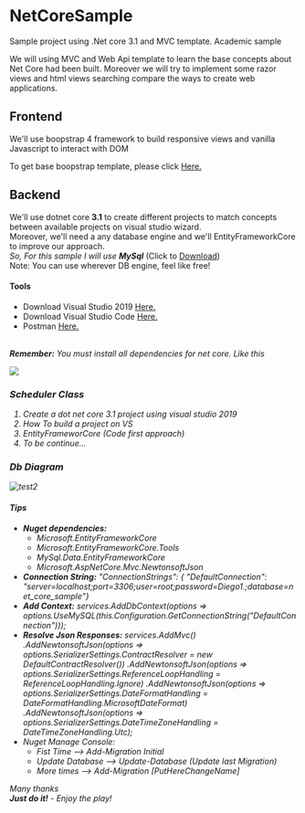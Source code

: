 # NetCoreSample
Sample project using .Net core 3.1 and MVC template. Academic sample

We will using MVC and Web Api template to learn the base concepts about Net Core had been built. Moreover we will try to implement some razor views and html views searching compare the ways to create web applications. 

<h2>Frontend</h2>
<p>We'll use boopstrap 4 framework to build responsive views and vanilla Javascript to interact with DOM </p>
<p>To get base boopstrap template, please click <a href="https://getbootstrap.com/docs/4.5/getting-started/introduction/" target="_blank">Here.</a></p>

<h2>Backend</h2>
<p>We'll use dotnet core <b>3.1</b> to create different projects to match concepts between available projects on visual studio wizard. 
<br>
Moreover, we'll need a any database engine and we'll EntityFrameworkCore to improve our approach. 
<br>
<i>So, For this sample I will use <b>MySql</b></i> (Click to <a href="https://dev.mysql.com/downloads/installer/">Download</a>)
<br/>
Note: You can use wherever DB engine, feel like free!
</p>

<h4>Tools</h4>
<p>
<ul>
<li>Download Visual Studio 2019 <a href="https://visualstudio.microsoft.com/es/vs/community/" target="_blank">Here.</a></li>
<li>Download Visual Studio Code <a href="https://code.visualstudio.com/download" target="_blank">Here.</a></li>
  <li>Postman <a href="https://www.postman.com/downloads/" target="_blank">Here.</a></li>
</ul>
<br/>
<i><b>Remember:</b> You must install all dependencies for net core.<i/>
  Like this
</p>
<img src = "https://docs.microsoft.com/es-es/dotnet/core/install/media/install-sdk/windows-install-visual-studio-2019.png#lightbox" />

<h3>Scheduler Class</h3>
<p>
<ol>
  <li>Create a dot net core 3.1 project using visual studio 2019</li>
  <li>How To build a project on VS</li>
  <li>EntityFrameworCore (Code first approach)</li>
  <li>To be continue...</li>
</ol>
</p>

<h3>Db Diagram</h3>

![test2](https://user-images.githubusercontent.com/42014718/87883829-b3ca1500-c9cf-11ea-9206-22c55c201f4f.png)


<h4>Tips</h4>
<ul>
  <li><b>Nuget dependencies:</b> 
    <ul>
    <li>Microsoft.EntityFrameworkCore</li>
      <li>Microsoft.EntityFrameworkCore.Tools</li>
      <li>MySql.Data.EntityFrameworkCore</li>
      <li>Microsoft.AspNetCore.Mvc.NewtonsoftJson</li>
    </ul>
  </li>
  <li><b>Connection String:</b>   "ConnectionStrings": { "DefaultConnection": "server=localhost;port=3306;user=root;password=Diego1.;database=net_core_sample"}</li>
  <li><b>Add Context:</b>
    services.AddDbContext<inventekContext>(options =>
                options.UseMySQL(this.Configuration.GetConnectionString("DefaultConnection")));
  </li>
  <li><b>Resolve Json Responses:</b>
    services.AddMvc()
                .AddNewtonsoftJson(options => options.SerializerSettings.ContractResolver = new DefaultContractResolver())
                .AddNewtonsoftJson(options => options.SerializerSettings.ReferenceLoopHandling = ReferenceLoopHandling.Ignore)
                .AddNewtonsoftJson(options => options.SerializerSettings.DateFormatHandling = DateFormatHandling.MicrosoftDateFormat)
                .AddNewtonsoftJson(options => options.SerializerSettings.DateTimeZoneHandling = DateTimeZoneHandling.Utc);
  
  </li>
  <li>
  Nuget Manage Console:
  <ul>
    <li>Fist Time --> Add-Migration Initial</li>
    <li>Update Database --> Update-Database (Update last Migration)</li>
   <li>More times --> Add-Migration [PutHereChangeName]</li>
  </ul>
  </li>
</ul>




<p>Many thanks 
  <br>
  <b>Just do it!</b> - <i>Enjoy the play!</i>
</p>

